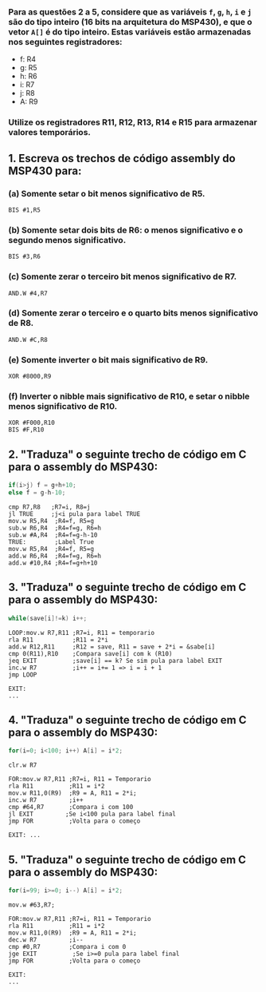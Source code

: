 ### Para as questões 2 a 5, considere que as variáveis `f`, `g`, `h`, `i` e `j` são do tipo inteiro (16 bits na arquitetura do MSP430), e que o vetor `A[]` é do tipo inteiro. Estas variáveis estão armazenadas nos seguintes registradores:
- f: R4
- g: R5
- h: R6
- i: R7
- j: R8
- A: R9
### Utilize os registradores R11, R12, R13, R14 e R15 para armazenar valores temporários.

## 1. Escreva os trechos de código assembly do MSP430 para:
###	(a) Somente setar o bit menos significativo de R5.
```
BIS #1,R5
```
###	(b) Somente setar dois bits de R6: o menos significativo e o segundo menos significativo.
```
BIS #3,R6
```
###	(c) Somente zerar o terceiro bit menos significativo de R7.
```
AND.W #4,R7
```
###	(d) Somente zerar o terceiro e o quarto bits menos significativo de R8.
```
AND.W #C,R8
```
###	(e) Somente inverter o bit mais significativo de R9.
```
XOR #8000,R9
```
###	(f) Inverter o nibble mais significativo de R10, e setar o nibble menos significativo de R10.
```
XOR #F000,R10
BIS #F,R10
```
## 2. "Traduza" o seguinte trecho de código em C para o assembly do MSP430:

```C
if(i>j) f = g+h+10;
else f = g-h-10;
```
```assembly
cmp R7,R8   ;R7=i, R8=j
jl TRUE     ;j<i pula para label TRUE
mov.w R5,R4  ;R4=f, R5=g
sub.w R6,R4  ;R4=f=g, R6=h
sub.w #A,R4  ;R4=f=g-h-10
TRUE:        ;Label True
mov.w R5,R4  ;R4=f, R5=g
add.w R6,R4  ;R4=f=g, R6=h
add.w #10,R4 ;R4=f=g+h+10
```


## 3. "Traduza" o seguinte trecho de código em C para o assembly do MSP430:

```C
while(save[i]!=k) i++;
```

```assembly
LOOP:mov.w R7,R11 ;R7=i, R11 = temporario
rla R11           ;R11 = 2*i
add.w R12,R11     ;R12 = save, R11 = save + 2*i = &sabe[i]
cmp 0(R11),R10    ;Compara save[i] com k (R10)
jeq EXIT          ;save[i] == k? Se sim pula para label EXIT
inc.w R7          ;i++ = i+= 1 => i = i + 1
jmp LOOP

EXIT:
...
```

## 4. "Traduza" o seguinte trecho de código em C para o assembly do MSP430:

```C
for(i=0; i<100; i++) A[i] = i*2;
```
```assembly
clr.w R7

FOR:mov.w R7,R11 ;R7=i, R11 = Temporario
rla R11          ;R11 = i*2
mov.w R11,0(R9)  ;R9 = A, R11 = 2*i;
inc.w R7         ;i++
cmp #64,R7       ;Compara i com 100
jl EXIT         ;Se i<100 pula para label final
jmp FOR          ;Volta para o começo

EXIT: ...
```


## 5. "Traduza" o seguinte trecho de código em C para o assembly do MSP430:

```C
for(i=99; i>=0; i--) A[i] = i*2;
```

```assembly
mov.w #63,R7;

FOR:mov.w R7,R11 ;R7=i, R11 = Temporario
rla R11          ;R11 = i*2
mov.w R11,0(R9)  ;R9 = A, R11 = 2*i;
dec.w R7         ;i--
cmp #0,R7        ;Compara i com 0
jge EXIT          ;Se i>=0 pula para label final
jmp FOR          ;Volta para o começo

EXIT:
...
```
